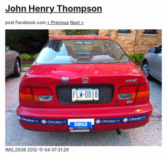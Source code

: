 # [John Henry Thompson](../README.md)
post Facebook.com
[< Previous](2012-12-04-1.md) [Next >](2012-11-04-2.md)

[![](../media/2012-11-04/Obama-2012-IMG_0536.jpg)](../README.md)
IMG_0536
2012-11-04 07:31:29